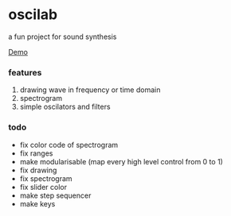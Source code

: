 # oscilab
a fun project for sound synthesis

[Demo](https://bytosaur.github.io/oscilab/)

### features
1. drawing wave in frequency or time domain
2. spectrogram
3. simple oscilators and filters

### todo 
- fix color code of spectrogram
- fix ranges
- make modularisable (map every high level control from 0 to 1)
- fix drawing
- fix spectrogram
- fix slider color
- make step sequencer
- make keys
